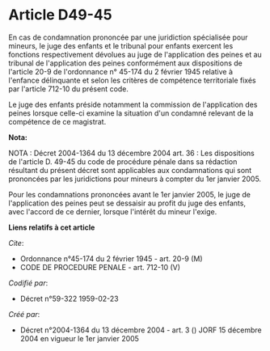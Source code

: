 # Article D49-45

En cas de condamnation prononcée par une juridiction spécialisée pour mineurs, le juge des enfants et le tribunal pour
enfants exercent les fonctions respectivement dévolues au juge de l'application des peines et au tribunal de l'application
des peines conformément aux dispositions de l'article 20-9 de l'ordonnance n° 45-174 du 2 février 1945 relative à l'enfance
délinquante et selon les critères de compétence territoriale fixés par l'article 712-10 du présent code.

Le juge des enfants préside notamment la commission de l'application des peines lorsque celle-ci examine la situation d'un
condamné relevant de la compétence de ce magistrat.

**Nota:**

NOTA : Décret 2004-1364 du 13 décembre 2004 art. 36 : Les dispositions de l'article D. 49-45 du code de procédure pénale dans
sa rédaction résultant du présent décret sont applicables aux condamnations qui sont prononcées par les juridictions pour
mineurs à compter du 1er janvier 2005.

Pour les condamnations prononcées avant le 1er janvier 2005, le juge de l'application des peines peut se dessaisir au profit
du juge des enfants, avec l'accord de ce dernier, lorsque l'intérêt du mineur l'exige.

**Liens relatifs à cet article**

_Cite_:

  - Ordonnance n°45-174 du 2 février 1945 - art. 20-9 (M)
  - CODE DE PROCEDURE PENALE - art. 712-10 (V)

_Codifié par_:

  - Décret n°59-322 1959-02-23

_Créé par_:

  - Décret n°2004-1364 du 13 décembre 2004 - art. 3 () JORF 15 décembre 2004 en vigueur le 1er janvier 2005
